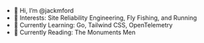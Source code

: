 - 👋 Hi, I’m @jackmford
- 👀 Interests: Site Reliability Engineering, Fly Fishing, and Running
- 🌱 Currently Learning: Go, Tailwind CSS, OpenTelemetry
- 📗 Currently Reading: The Monuments Men
<!---
jackmford/jackmford is a ✨ special ✨ repository because its `README.md` (this file) appears on your GitHub profile.
You can click the Preview link to take a look at your changes.
--->
